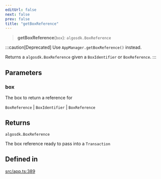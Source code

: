 ```yaml
---
editUrl: false
next: false
prev: false
title: "getBoxReference"
---
```


> **getBoxReference**(`box`): `algosdk.BoxReference`

:::caution[Deprecated]
Use `AppManager.getBoxReference()` instead.

Returns a `algosdk.BoxReference` given a `BoxIdentifier` or `BoxReference`.
:::

## Parameters

### box

The box to return a reference for

`BoxReference` | `BoxIdentifier` | `BoxReference`

## Returns

`algosdk.BoxReference`

The box reference ready to pass into a `Transaction`

## Defined in

[src/app.ts:389](https://github.com/algorandfoundation/algokit-utils-ts/blob/e57e96ab17213653e656688e8d7251c0107554cf/src/app.ts#L389)
